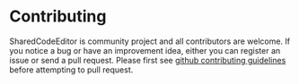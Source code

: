 # Contributing
SharedCodeEditor is community project and all contributors are welcome.
If you notice a bug or have an improvement idea, either you can register an issue or send a pull request.
Please first see [github contributing guidelines](https://docs.github.com/en/github/building-a-strong-community/setting-guidelines-for-repository-contributors) before attempting to pull request.
